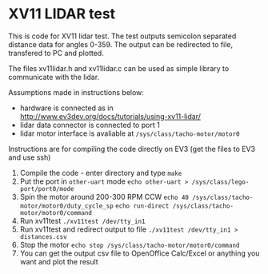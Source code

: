 # XV11 LIDAR test

This is code for XV11 lidar test. The test outputs semicolon separated distance data for angles 0-359.
The output can be redirected to file, transfered to PC and plotted.

The files xv11lidar.h and xv11lidar.c can be used as simple library to communicate with the lidar.

Assumptions made in instructions below:
- hardware is connected as in http://www.ev3dev.org/docs/tutorials/using-xv11-lidar/
- lidar data connector is connected to port 1
- lidar motor interface is avaliable at `/sys/class/tacho-motor/motor0`

Instructions are for compiling the code directly on EV3 (get the files to EV3 and use ssh)

1. Compile the code - enter directory and type `make`
2. Put the port in `other-uart` mode
`echo other-uart > /sys/class/lego-port/port0/mode`
3. Spin the motor around 200-300 RPM CCW
`echo 40 /sys/class/tacho-motor/motor0/duty_cycle_sp`
`echo run-direct /sys/class/tacho-motor/motor0/command`
4. Run xv11test
`./xv11test /dev/tty_in1`
5. Run xv11test and redirect output to file
`./xv11test /dev/tty_in1 > distances.csv`
6. Stop the motor 
`echo stop /sys/class/tacho-motor/motor0/command`
7. You can get the output csv file to OpenOffice Calc/Excel or anything you want and plot the result 